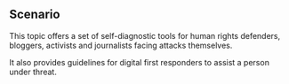 ## Scenario
This topic offers a set of self-diagnostic tools for human rights defenders, bloggers, activists and journalists facing attacks themselves.

<!--more-->

It also provides guidelines for digital first responders to assist a person under threat.